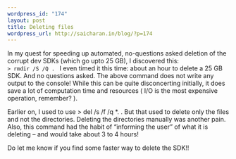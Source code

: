 ```yaml
--- 
wordpress_id: "174"
layout: post
title: Deleting files
wordpress_url: http://saicharan.in/blog/?p=174
---
```

In my quest for speeding up automated, no-questions asked deletion of the corrupt dev SDKs (which go upto 25 GB), I discovered this:
<code>
&gt; rmdir /S /Q .
</code>
I even timed it this time: about an hour to delete a 25 GB SDK. And no questions asked. The above command does not write any output to the console! While this can be quite disconcerting initially, it does save a lot of computation time and resources ( I/O is the most expensive operation, remember? ).

Earlier on, I used to use &gt; del /s /f /q *. . But that used to delete only the files and not the directories. Deleting the directories manually was another pain. Also, this command had the habit of “informing the user” of what it is deleting – and would take about 3 to 4 hours!

Do let me know if you find some faster way to delete the SDK!!
